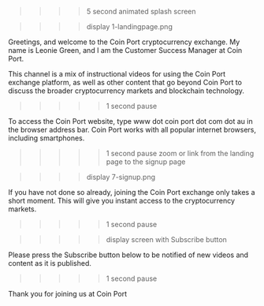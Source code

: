 >>>> 5 second animated splash screen
>>>>
>>>
>>

>>>> display 1-landingpage.png
>>>>
>>>
>>

Greetings, and welcome to the Coin Port cryptocurrency exchange.
My name is Leonie Green, and I am the Customer Success Manager at Coin Port.

This channel is a mix of instructional videos for using the Coin Port exchange platform, as well as other content that go beyond Coin Port to discuss the broader cryptocurrency markets and blockchain technology.

>>>>
>>>>> 1 second pause
>>>>>
>>>>
>>>
>>

To access the Coin Port website, type www dot coin port dot com dot au in the browser address bar. Coin Port works with all popular internet browsers, including smartphones.

>>>>> 1 second pause
>>>>> zoom or link from the landing page to the signup page
>>>>>
>>>>
>>>
>>

>>>> display 7-signup.png
>>>>
>>>
>>

If you have not done so already, joining the Coin Port exchange only takes a short moment. This will give you instant access to the cryptocurrency markets.

>>>>> 1 second pause
>>>>>
>>>>
>>>
>>

>>>>> display screen with Subscribe button
>>>>>
>>>>
>>>
>>

Please press the Subscribe button below to be notified of new videos and content as it is published.

>>>>> 1 second pause
>>>>>
>>>>
>>>
>>

Thank you for joining us at Coin Port
